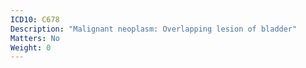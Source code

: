 ```yaml
---
ICD10: C678
Description: "Malignant neoplasm: Overlapping lesion of bladder"
Matters: No
Weight: 0
---
```


